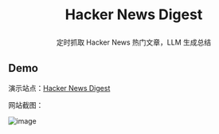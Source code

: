 # <p align="center">Hacker News Digest</p>

<p align="center">定时抓取 Hacker News 热门文章，LLM 生成总结</p>

## Demo

演示站点：[Hacker News Digest](https://hnews.tech/)

网站截图：

![image](https://github.com/user-attachments/assets/aa8c7c3f-626f-4e68-ab52-0b9e1a3ca29b)
